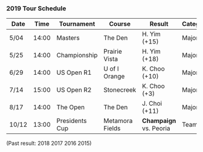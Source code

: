 ### 2019 Tour Schedule


| Date  | Time  | Tournament   | Course        | Result        | Category |
|-------|-------|--------------|---------------|---------------|----------|
| 5/04  | 14:00 | Masters      | The Den       | H. Yim (+15)  | Major    |
| 5/25  | 14:00 | Championship | Prairie Vista | H. Yim (+18)  | Major    |
| 6/29  | 14:00 | US Open R1   | U of I Orange | K. Choo (+10) | Major    |
| 7/14  | 15:00 | US Open R2   | Stonecreek    | K. Choo (+3)  | Major    |
| 8/17  | 14:00 | The Open     | The Den       | J. Choi (+11) | Major    |
| 10/12 | 13:00 | Presidents Cup | Metamora Fields | **Champaign** vs. Peoria | Team     |

(Past result: 2018 2017 2016 2015)
